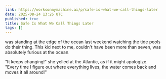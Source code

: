 ```yaml
---
link: https://worksonmymachine.ai/p/safe-is-what-we-call-things-later
date: 2025-08-24 13:26 UTC
published: true
title: Safe Is What We Call Things Later
tags: []
---
```


was standing at the edge of the ocean last weekend watching the tide pools do their thing. This kid next to me, couldn't have been more than seven, was absolutely furious at the ocean.

"It keeps changing!" she yelled at the Atlantic, as if it might apologize. "Every time I figure out where everything lives, the water comes back and moves it all around!"
